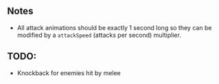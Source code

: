 ## Notes
- All attack animations should be exactly 1 second long so they can be modified by a `attackSpeed` (attacks per second) multiplier.

## TODO:
- Knockback for enemies hit by melee